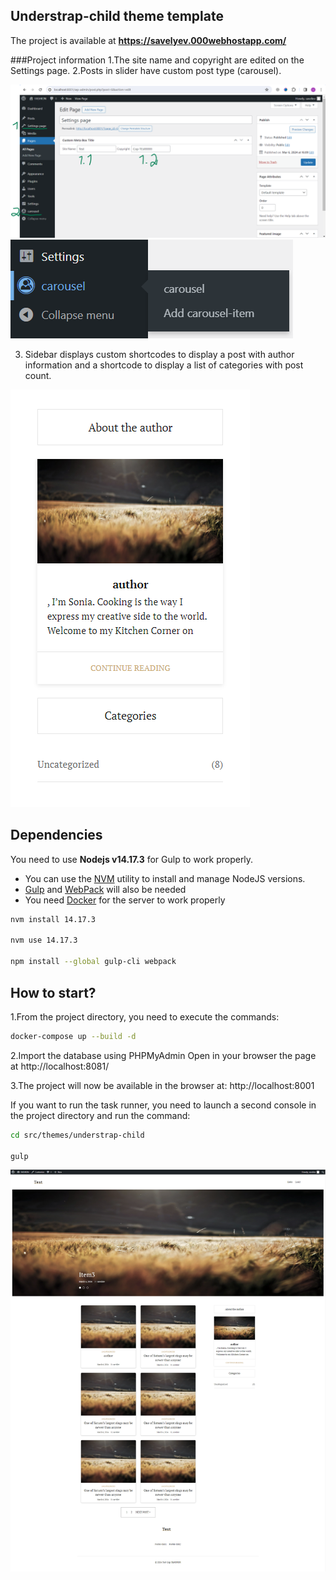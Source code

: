 ## Understrap-child theme template
The project is available at **https://savelyev.000webhostapp.com/**

###Project information
1.The site name and copyright are edited on the Settings page. 
2.Posts in slider have custom post type (carousel).

![ScreenShot](/adm.png)
![ScreenShot](/cpt.png)

3. Sidebar displays custom shortcodes to display a post with author information and a shortcode to display a list of categories with post count.

![ScreenShot](/sidebar.png)

## Dependencies
You need to use **Nodejs v14.17.3** for Gulp to work properly.
- You can use the [NVM](https://github.com/nvm-sh/nvm?tab=readme-ov-file#installing-and-updating) utility to install and manage NodeJS versions.
- [Gulp](https://gulpjs.com/) and [WebPack](https://webpack.js.org/) will also be needed
- You need [Docker](https://docs.docker.com/desktop/install/windows-install/) for the server to work properly
```sh
nvm install 14.17.3

nvm use 14.17.3

npm install --global gulp-cli webpack
```

## How to start?
1.From the project directory, you need to execute the commands:
```sh
docker-compose up --build -d
```

2.Import the database using PHPMyAdmin
Open in your browser the page at http://localhost:8081/


3.The project will now be available in the browser at:
http://localhost:8001

If you want to run the task runner, you need to launch a second console in the project directory and run the command:

```sh
cd src/themes/understrap-child

gulp
```
![ScreenShot](/screenshot.png)
